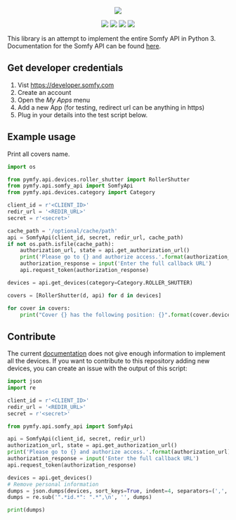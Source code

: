 <p align=center>
    <img src="https://developer.somfy.com/sites/default/files/img/SoOpen.png"/>
</p>
<p align=center>
    <a href="https://pypi.org/project/pymfy/"><img src="https://img.shields.io/pypi/v/pymfy.svg"/></a>
    <a href="https://travis-ci.org/tetienne/somfy-open-api"><img src="https://img.shields.io/travis/tetienne/somfy-open-api.svg"/></a>
    <a href="https://codeclimate.com/github/tetienne/somfy-open-api/maintainability"><img src="https://api.codeclimate.com/v1/badges/efefe25b6c0dc796bc1c/maintainability" /></a>
    <a href="https://codeclimate.com/github/tetienne/somfy-open-api/test_coverage"><img src="https://api.codeclimate.com/v1/badges/efefe25b6c0dc796bc1c/test_coverage" /></a>
</p>
 
This library is an attempt to implement the entire Somfy API in Python 3.
Documentation for the Somfy API can be found [here](https://developer.somfy.com/somfy-open-api/apis).

## Get developer credentials

1. Vist https://developer.somfy.com
2. Create an account
3. Open the *My Apps* menu
4. Add a new App (for testing, redirect url can be anything in https)
4. Plug in your details into the test script below.

## Example usage

Print all covers name.

```python
import os

from pymfy.api.devices.roller_shutter import RollerShutter
from pymfy.api.somfy_api import SomfyApi
from pymfy.api.devices.category import Category

client_id = r'<CLIENT_ID>'
redir_url = '<REDIR_URL>'
secret = r'<secret>'

cache_path = '/optional/cache/path'
api = SomfyApi(client_id, secret, redir_url, cache_path)
if not os.path.isfile(cache_path):
    authorization_url, state = api.get_authorization_url()
    print('Please go to {} and authorize access.'.format(authorization_url))
    authorization_response = input('Enter the full callback URL')
    api.request_token(authorization_response)

devices = api.get_devices(category=Category.ROLLER_SHUTTER)

covers = [RollerShutter(d, api) for d in devices]

for cover in covers:
    print("Cover {} has the following position: {}".format(cover.device.name, cover.get_position()))

```

## Contribute
The current [documentation](https://developer.somfy.com/products-services-informations) does not give enough information to implement all the devices.
If you want to contribute to this repository adding new devices, you can create an issue with the output of this script:
```python
import json
import re

client_id = r'<CLIENT_ID>'
redir_url = '<REDIR_URL>'
secret = r'<secret>'

from pymfy.api.somfy_api import SomfyApi

api = SomfyApi(client_id, secret, redir_url)
authorization_url, state = api.get_authorization_url()
print('Please go to {} and authorize access.'.format(authorization_url))
authorization_response = input('Enter the full callback URL')
api.request_token(authorization_response)

devices = api.get_devices()
# Remove personal information
dumps = json.dumps(devices, sort_keys=True, indent=4, separators=(',', ': '))
dumps = re.sub('".*id.*": ".*",\n', '', dumps)

print(dumps)
```

